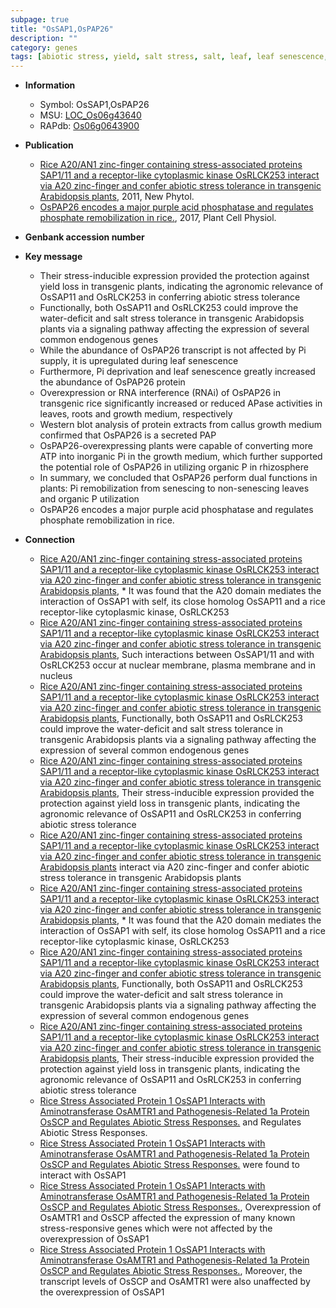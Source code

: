 ```yaml
---
subpage: true
title: "OsSAP1,OsPAP26"
description: ""
category: genes
tags: [abiotic stress, yield, salt stress, salt, leaf, leaf senescence, senescence, growth, Pi, phosphate,  pi ]
---
```


* **Information**  
    + Symbol: OsSAP1,OsPAP26  
    + MSU: [LOC_Os06g43640](http://rice.plantbiology.msu.edu/cgi-bin/ORF_infopage.cgi?orf=LOC_Os06g43640)  
    + RAPdb: [Os06g0643900](http://rapdb.dna.affrc.go.jp/viewer/gbrowse_details/irgsp1?name=Os06g0643900)  

* **Publication**  
    + [Rice A20/AN1 zinc-finger containing stress-associated proteins SAP1/11 and a receptor-like cytoplasmic kinase OsRLCK253 interact via A20 zinc-finger and confer abiotic stress tolerance in transgenic Arabidopsis plants](http://www.ncbi.nlm.nih.gov/pubmed?term=Rice+A20/AN1+zinc-finger+containing+stress-associated+proteins+SAP1/11+and+a+receptor-like+cytoplasmic+kinase+OsRLCK253+interact+via+A20+zinc-finger+and+confer+abiotic+stress+tolerance+in+transgenic+Arabidopsis+plants%5BTitle%5D), 2011, New Phytol.
    + [OsPAP26 encodes a major purple acid phosphatase and regulates phosphate remobilization in rice.](http://www.ncbi.nlm.nih.gov/pubmed?term=OsPAP26+encodes+a+major+purple+acid+phosphatase+and+regulates+phosphate+remobilization+in+rice.%5BTitle%5D), 2017, Plant Cell Physiol.

* **Genbank accession number**  

* **Key message**  
    + Their stress-inducible expression provided the protection against yield loss in transgenic plants, indicating the agronomic relevance of OsSAP11 and OsRLCK253 in conferring abiotic stress tolerance
    + Functionally, both OsSAP11 and OsRLCK253 could improve the water-deficit and salt stress tolerance in transgenic Arabidopsis plants via a signaling pathway affecting the expression of several common endogenous genes
    + While the abundance of OsPAP26 transcript is not affected by Pi supply, it is upregulated during leaf senescence
    + Furthermore, Pi deprivation and leaf senescence greatly increased the abundance of OsPAP26 protein
    + Overexpression or RNA interference (RNAi) of OsPAP26 in transgenic rice significantly increased or reduced APase activities in leaves, roots and growth medium, respectively
    + Western blot analysis of protein extracts from callus growth medium confirmed that OsPAP26 is a secreted PAP
    + OsPAP26-overexpressing plants were capable of converting more ATP into inorganic Pi in the growth medium, which further supported the potential role of OsPAP26 in utilizing organic P in rhizosphere
    + In summary, we concluded that OsPAP26 perform dual functions in plants: Pi remobilization from senescing to non-senescing leaves and organic P utilization
    + OsPAP26 encodes a major purple acid phosphatase and regulates phosphate remobilization in rice.

* **Connection**  
    + [Rice A20/AN1 zinc-finger containing stress-associated proteins SAP1/11 and a receptor-like cytoplasmic kinase OsRLCK253 interact via A20 zinc-finger and confer abiotic stress tolerance in transgenic Arabidopsis plants](http://www.ncbi.nlm.nih.gov/pubmed?term=Rice+A20/AN1+zinc-finger+containing+stress-associated+proteins+SAP1/11+and+a+receptor-like+cytoplasmic+kinase+OsRLCK253+interact+via+A20+zinc-finger+and+confer+abiotic+stress+tolerance+in+transgenic+Arabidopsis+plants%5BTitle%5D), * It was found that the A20 domain mediates the interaction of OsSAP1 with self, its close homolog OsSAP11 and a rice receptor-like cytoplasmic kinase, OsRLCK253
    + [Rice A20/AN1 zinc-finger containing stress-associated proteins SAP1/11 and a receptor-like cytoplasmic kinase OsRLCK253 interact via A20 zinc-finger and confer abiotic stress tolerance in transgenic Arabidopsis plants](http://www.ncbi.nlm.nih.gov/pubmed?term=Rice+A20/AN1+zinc-finger+containing+stress-associated+proteins+SAP1/11+and+a+receptor-like+cytoplasmic+kinase+OsRLCK253+interact+via+A20+zinc-finger+and+confer+abiotic+stress+tolerance+in+transgenic+Arabidopsis+plants%5BTitle%5D), Such interactions between OsSAP1/11 and with OsRLCK253 occur at nuclear membrane, plasma membrane and in nucleus
    + [Rice A20/AN1 zinc-finger containing stress-associated proteins SAP1/11 and a receptor-like cytoplasmic kinase OsRLCK253 interact via A20 zinc-finger and confer abiotic stress tolerance in transgenic Arabidopsis plants](http://www.ncbi.nlm.nih.gov/pubmed?term=Rice+A20/AN1+zinc-finger+containing+stress-associated+proteins+SAP1/11+and+a+receptor-like+cytoplasmic+kinase+OsRLCK253+interact+via+A20+zinc-finger+and+confer+abiotic+stress+tolerance+in+transgenic+Arabidopsis+plants%5BTitle%5D), Functionally, both OsSAP11 and OsRLCK253 could improve the water-deficit and salt stress tolerance in transgenic Arabidopsis plants via a signaling pathway affecting the expression of several common endogenous genes
    + [Rice A20/AN1 zinc-finger containing stress-associated proteins SAP1/11 and a receptor-like cytoplasmic kinase OsRLCK253 interact via A20 zinc-finger and confer abiotic stress tolerance in transgenic Arabidopsis plants](http://www.ncbi.nlm.nih.gov/pubmed?term=Rice+A20/AN1+zinc-finger+containing+stress-associated+proteins+SAP1/11+and+a+receptor-like+cytoplasmic+kinase+OsRLCK253+interact+via+A20+zinc-finger+and+confer+abiotic+stress+tolerance+in+transgenic+Arabidopsis+plants%5BTitle%5D), Their stress-inducible expression provided the protection against yield loss in transgenic plants, indicating the agronomic relevance of OsSAP11 and OsRLCK253 in conferring abiotic stress tolerance
    + [Rice A20/AN1 zinc-finger containing stress-associated proteins SAP1/11 and a receptor-like cytoplasmic kinase OsRLCK253 interact via A20 zinc-finger and confer abiotic stress tolerance in transgenic Arabidopsis plants](OsRLCK253) interact via A20 zinc-finger and confer abiotic stress tolerance in transgenic Arabidopsis plants
    + [Rice A20/AN1 zinc-finger containing stress-associated proteins SAP1/11 and a receptor-like cytoplasmic kinase OsRLCK253 interact via A20 zinc-finger and confer abiotic stress tolerance in transgenic Arabidopsis plants](http://www.ncbi.nlm.nih.gov/pubmed?term=Rice+A20/AN1+zinc-finger+containing+stress-associated+proteins+SAP1/11+and+a+receptor-like+cytoplasmic+kinase+OsRLCK253+interact+via+A20+zinc-finger+and+confer+abiotic+stress+tolerance+in+transgenic+Arabidopsis+plants%5BTitle%5D), * It was found that the A20 domain mediates the interaction of OsSAP1 with self, its close homolog OsSAP11 and a rice receptor-like cytoplasmic kinase, OsRLCK253
    + [Rice A20/AN1 zinc-finger containing stress-associated proteins SAP1/11 and a receptor-like cytoplasmic kinase OsRLCK253 interact via A20 zinc-finger and confer abiotic stress tolerance in transgenic Arabidopsis plants](http://www.ncbi.nlm.nih.gov/pubmed?term=Rice+A20/AN1+zinc-finger+containing+stress-associated+proteins+SAP1/11+and+a+receptor-like+cytoplasmic+kinase+OsRLCK253+interact+via+A20+zinc-finger+and+confer+abiotic+stress+tolerance+in+transgenic+Arabidopsis+plants%5BTitle%5D), Functionally, both OsSAP11 and OsRLCK253 could improve the water-deficit and salt stress tolerance in transgenic Arabidopsis plants via a signaling pathway affecting the expression of several common endogenous genes
    + [Rice A20/AN1 zinc-finger containing stress-associated proteins SAP1/11 and a receptor-like cytoplasmic kinase OsRLCK253 interact via A20 zinc-finger and confer abiotic stress tolerance in transgenic Arabidopsis plants](http://www.ncbi.nlm.nih.gov/pubmed?term=Rice+A20/AN1+zinc-finger+containing+stress-associated+proteins+SAP1/11+and+a+receptor-like+cytoplasmic+kinase+OsRLCK253+interact+via+A20+zinc-finger+and+confer+abiotic+stress+tolerance+in+transgenic+Arabidopsis+plants%5BTitle%5D), Their stress-inducible expression provided the protection against yield loss in transgenic plants, indicating the agronomic relevance of OsSAP11 and OsRLCK253 in conferring abiotic stress tolerance
    + [Rice Stress Associated Protein 1 OsSAP1 Interacts with Aminotransferase OsAMTR1 and Pathogenesis-Related 1a Protein OsSCP and Regulates Abiotic Stress Responses.](OsSCP) and Regulates Abiotic Stress Responses.
    + [Rice Stress Associated Protein 1 OsSAP1 Interacts with Aminotransferase OsAMTR1 and Pathogenesis-Related 1a Protein OsSCP and Regulates Abiotic Stress Responses.](OsSCP) were found to interact with OsSAP1
    + [Rice Stress Associated Protein 1 OsSAP1 Interacts with Aminotransferase OsAMTR1 and Pathogenesis-Related 1a Protein OsSCP and Regulates Abiotic Stress Responses.](http://www.ncbi.nlm.nih.gov/pubmed?term=Rice+Stress+Associated+Protein+1+OsSAP1+Interacts+with+Aminotransferase+OsAMTR1+and+Pathogenesis-Related+1a+Protein+OsSCP+and+Regulates+Abiotic+Stress+Responses.%5BTitle%5D), Overexpression of OsAMTR1 and OsSCP affected the expression of many known stress-responsive genes which were not affected by the overexpression of OsSAP1
    + [Rice Stress Associated Protein 1 OsSAP1 Interacts with Aminotransferase OsAMTR1 and Pathogenesis-Related 1a Protein OsSCP and Regulates Abiotic Stress Responses.](http://www.ncbi.nlm.nih.gov/pubmed?term=Rice+Stress+Associated+Protein+1+OsSAP1+Interacts+with+Aminotransferase+OsAMTR1+and+Pathogenesis-Related+1a+Protein+OsSCP+and+Regulates+Abiotic+Stress+Responses.%5BTitle%5D), Moreover, the transcript levels of OsSCP and OsAMTR1 were also unaffected by the overexpression of OsSAP1



